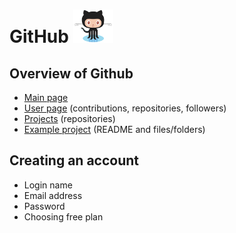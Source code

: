 # GitHub ![octocat](../images/Octocat_small.png)

## Overview of Github
  - [Main page](https://github.com)
  - [User page](https://github.com/enormandeau)
    (contributions, repositories, followers)
  - [Projects](https://github.com/enormandeau?tab=repositories) (repositories)
  - [Example project](https://github.com/enormandeau/meditation-timer)
    (README and files/folders)

## Creating an account
  - Login name
  - Email address
  - Password
  - Choosing free plan
